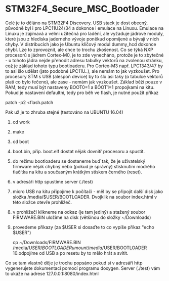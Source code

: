 # STM32F4_Secure_MSC_Bootloader

Celé je to děláno na STM32F4 Discovery. USB stack je dost obecný, původně byl 
i pro LPC11U24/34 a dokonce i emulace na Linuxu. Emulace na Linuxu je zajímavá 
a velmi užitečná pro ladění, ale vyžaduje jádrové moduly, které jsou z hlediska 
jaderného vývoje poněkud opomíjené a bývají v nich chyby. V distribucích jako 
je Ubuntu klíčový modul dummy_hcd dokonce chybí. Lze to zprovoznit, ale chce 
to trochu zkošenost. Co se týká NXP procesorů s jádrem Cortex-M0, je to zde 
vynecháno, protože je to zbytečné - u tohoto jádra nejde přehodit adresu tabulky 
vektorů na zvolenou stránku, což je základ tohoto typu bootloaderu. Pro Cortex-M3 
např. LPC1343/47 by to asi šlo udělat (jato podobné LPC11U..), ale nemám to jak vyzkoušet. 
Pro procesory STM s USB (alespoň device) by to šlo asi taky (o tabulce vektorů platí 
co bylo řečeno), ale zase - nemám jak vyzkoušet. Základ běží pouze v RAM, tedy musí 
být nastaveny BOOT0=1 a BOOT1=1 propojkami na kitu. Pokud je nastavení defaultní, 
tedy pro běh ve flash, je nutné použít příkaz

patch -p2 <flash.patch

Pak už je to zhruba stejné (testováno na UBUNTU 16.04)

1. cd work
2. make
3. cd boot
4. boot.bin, příp. boot.elf dostat nějak dovnitř procesoru a spustit.
5. do režimu bootloaderu se dostaneme buď tak, že je uživatelský firmware nějak
   chybný nebo (pokud je správný) stisknutím modrého tlačítka na kitu a současným
   krátkým stiskem černého (reset).
6. v adresáři http spustíme server (./test)
7. micro USB na kitu připojíme k počítači - měl by se připojit další disk jako složka
   /media/$USER/BOOTLOADER. Dvojklik na soubor index.html v této složce otevře prohlížeč.
8. v prohlížeči klikneme na odkaz (je tam jediný) a stažený soubor FIRMWARE.BIN uložíme
   na disk (většínou do složky ~/Downloads)
9. provedeme příkazy (za $USER si dosaďte to co vypíše příkaz "echo $USER")

   cp ~/Downloads/FIRMWARE.BIN /media/$USER/BOOTLOADER
   umount /media/$USER/BOOTLOADER
10.odpojíme od USB a po resetu by to mělo hrát a svítit.

Co se tam vlastně děje je trochu popsáno pokud si v adresáři http vygenerujete dokumentaci
pomocí programu doxygen. Server (./test) vám to ukáže na adrese 127.0.0.1:8080/index.html
